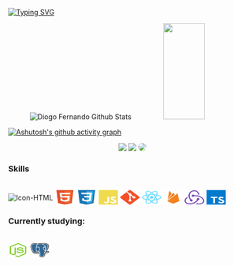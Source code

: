 [![Typing SVG](https://readme-typing-svg.herokuapp.com/?color=cccccc&size=35&center=true&vCenter=true&width=1000&lines=Hi,+There!+My+name+is+Diogo+Fernando;I'm+a+Front-End+Developer;Welcome+to+my+Github!+:%29)](https://git.io/typing-svg)

<div align="center">  
  <img width="49%" height="195px" src="https://github-readme-stats.vercel.app/api?username=diogofernandoj&show_icons=true&count_private=true&hide_border=true&title_color=00d4ff&icon_color=00d4ff&text_color=eeeeee&bg_color=0d1117" alt="Diogo Fernando Github Stats" /> 
  <img width="41%" height="195px" src="https://github-readme-stats.vercel.app/api/top-langs/?username=diogofernandoj&layout=compact&hide_border=true&title_color=ffffff&text_color=ffffff&bg_color=0d1117" />
</div>

[![Ashutosh's github activity graph](https://github-readme-activity-graph.cyclic.app/graph?username=diogofernandoj&bg_color=0d1117&color=00d4ff&line=00d4ff&point=ffffff&area=true&hide_border=true)](https://github.com/ashutosh00710/github-readme-activity-graph)

<div align="center">
<a href="https://diogofernandoj.github.io/" target="_blank"><img src="https://img.shields.io/badge/-Portfolio-000000?style=for-the-badge&logo=&logoColor=" target="_blank"></a>
<a href = "mailto:diogofernandoj@gmail.com"><img src="https://img.shields.io/badge/-Gmail-ff0000?style=for-the-badge&logo=gmail&logoColor=white" target="_blank"></a>
<a href="https://www.linkedin.com/in/diogofernandoj/" target="_blank"><img src="https://img.shields.io/badge/-LinkedIn-%230077B5?style=for-the-badge&logo=linkedin&logoColor=white" style="border-radius: 30px" target="_blank"></a>
</div>

### Skills
<div style="display: inline_block"><br>
  <img align="center" alt="Icon-HTML" height="20" width="60" src="https://img.shields.io/badge/-HTML-070707?style=flat&logo=HTML5">
  <img align="center" alt="Icon-HTML" height="30" width="40" src="https://raw.githubusercontent.com/devicons/devicon/master/icons/html5/html5-original.svg">
  <img align="center" alt="Icon-CSS" height="30" width="40" src="https://raw.githubusercontent.com/devicons/devicon/master/icons/css3/css3-original.svg">
  <img align="center" alt="Icon-JS" height="30" width="40" src="https://raw.githubusercontent.com/devicons/devicon/master/icons/javascript/javascript-plain.svg">
  <img align="center" alt="Icon-Git" height="30" width="40" src="https://raw.githubusercontent.com/devicons/devicon/master/icons/git/git-original.svg">
  <img align="center" alt="Icon-React" height="30" width="40" src="https://raw.githubusercontent.com/devicons/devicon/master/icons/react/react-original.svg">
  <img align="center" alt="Icon-Firebase" height="30" width="40" src="https://raw.githubusercontent.com/devicons/devicon/master/icons/firebase/firebase-plain.svg">
  <img align="center" alt="Icon-Redux" height="30" width="40" src="https://raw.githubusercontent.com/devicons/devicon/master/icons/redux/redux-original.svg">
  <img align="center" alt="Icon-TS" height="30" width="40" src="https://raw.githubusercontent.com/devicons/devicon/master/icons/typescript/typescript-plain.svg">
</div>

### Currently studying:
<div style="display: inline_block"><br>
  <img align="center" alt="Icon-NodeJS" height="30" width="40" src="https://raw.githubusercontent.com/devicons/devicon/master/icons/nodejs/nodejs-plain.svg">
  <img align="center" alt="Icon-NodeJS" height="30" width="40" src="https://raw.githubusercontent.com/devicons/devicon/master/icons/postgresql/postgresql-original.svg">
</div>
